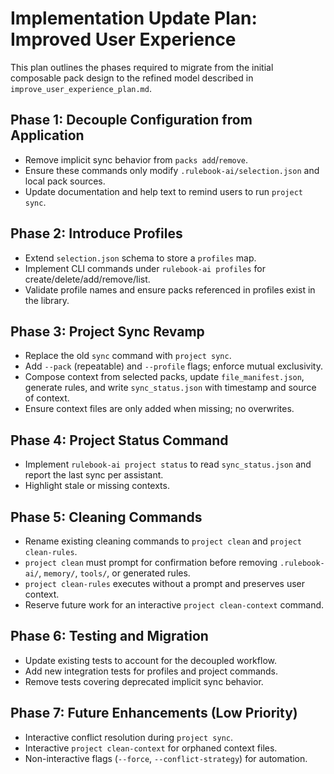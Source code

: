 # Implementation Update Plan: Improved User Experience

This plan outlines the phases required to migrate from the initial composable pack design to the refined model described in `improve_user_experience_plan.md`.

## Phase 1: Decouple Configuration from Application
- Remove implicit sync behavior from `packs add`/`remove`.
- Ensure these commands only modify `.rulebook-ai/selection.json` and local pack sources.
- Update documentation and help text to remind users to run `project sync`.

## Phase 2: Introduce Profiles
- Extend `selection.json` schema to store a `profiles` map.
- Implement CLI commands under `rulebook-ai profiles` for create/delete/add/remove/list.
- Validate profile names and ensure packs referenced in profiles exist in the library.

## Phase 3: Project Sync Revamp
- Replace the old `sync` command with `project sync`.
- Add `--pack` (repeatable) and `--profile` flags; enforce mutual exclusivity.
- Compose context from selected packs, update `file_manifest.json`, generate rules, and write `sync_status.json` with timestamp and source of context.
- Ensure context files are only added when missing; no overwrites.

## Phase 4: Project Status Command
- Implement `rulebook-ai project status` to read `sync_status.json` and report the last sync per assistant.
- Highlight stale or missing contexts.

## Phase 5: Cleaning Commands
- Rename existing cleaning commands to `project clean` and `project clean-rules`.
- `project clean` must prompt for confirmation before removing `.rulebook-ai/`, `memory/`, `tools/`, or generated rules.
- `project clean-rules` executes without a prompt and preserves user context.
- Reserve future work for an interactive `project clean-context` command.

## Phase 6: Testing and Migration
- Update existing tests to account for the decoupled workflow.
- Add new integration tests for profiles and project commands.
- Remove tests covering deprecated implicit sync behavior.

## Phase 7: Future Enhancements (Low Priority)
- Interactive conflict resolution during `project sync`.
- Interactive `project clean-context` for orphaned context files.
- Non-interactive flags (`--force`, `--conflict-strategy`) for automation.
